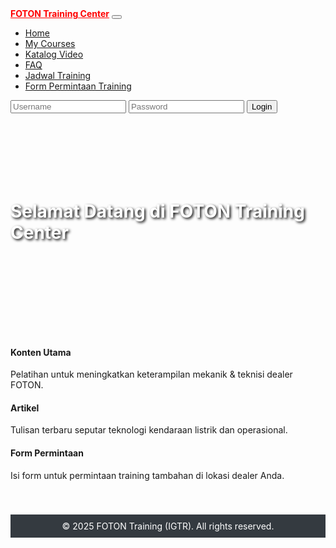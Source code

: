 
<!DOCTYPE html>
<html lang="id">
<head>
  <meta charset="UTF-8">
  <meta name="viewport" content="width=device-width, initial-scale=1.0">
  <title>FOTON Training Center</title>
  <!-- Bootstrap CDN -->
  <link href="https://cdn.jsdelivr.net/npm/bootstrap@5.3.0/dist/css/bootstrap.min.css" rel="stylesheet">
  <style>
    .navbar-brand {
      font-weight: bold;
      color: red;
    }
    .banner {
      background: url('https://via.placeholder.com/1200x300') no-repeat center center;
      background-size: cover;
      height: 300px;
      display: flex;
      align-items: center;
      justify-content: center;
      color: white;
      text-shadow: 2px 2px 4px #000;
    }
    .content-section {
      padding: 40px 0;
    }
    footer {
      background: #343a40;
      color: white;
      padding: 10px 0;
      text-align: center;
    }
  </style>
</head>
<body>

  <!-- Navbar -->
  <nav class="navbar navbar-expand-lg navbar-dark bg-dark">
    <div class="container-fluid">
      <a class="navbar-brand" href="#">FOTON Training Center</a>
      <button class="navbar-toggler" type="button" data-bs-toggle="collapse" data-bs-target="#navbarNav">
        <span class="navbar-toggler-icon"></span>
      </button>
      <div class="collapse navbar-collapse" id="navbarNav">
        <ul class="navbar-nav me-auto">
          <li class="nav-item"><a class="nav-link" href="#">Home</a></li>
          <li class="nav-item"><a class="nav-link" href="#">My Courses</a></li>
          <li class="nav-item"><a class="nav-link" href="#">Katalog Video</a></li>
          <li class="nav-item"><a class="nav-link" href="#">FAQ</a></li>
          <li class="nav-item"><a class="nav-link" href="#">Jadwal Training</a></li>
          <li class="nav-item"><a class="nav-link" href="#">Form Permintaan Training</a></li>
        </ul>
        <form id="loginForm" class="d-flex">
          <input class="form-control me-2" type="text" id="username" placeholder="Username">
          <input class="form-control me-2" type="password" id="password" placeholder="Password">
          <button class="btn btn-outline-success" type="submit">Login</button>
        </form>
      </div>
    </div>
  </nav>

  <!-- Banner -->
  <div class="banner">
    <h1>Selamat Datang di FOTON Training Center</h1>
  </div>

  <!-- Main Content -->
  <div class="container content-section">
    <div class="row text-center">
      <div class="col-md-4">
        <div class="p-4 border rounded bg-light">
          <h4>Konten Utama</h4>
          <p>Pelatihan untuk meningkatkan keterampilan mekanik & teknisi dealer FOTON.</p>
        </div>
      </div>
      <div class="col-md-4">
        <div class="p-4 border rounded bg-light">
          <h4>Artikel</h4>
          <p>Tulisan terbaru seputar teknologi kendaraan listrik dan operasional.</p>
        </div>
      </div>
      <div class="col-md-4">
        <div class="p-4 border rounded bg-light">
          <h4>Form Permintaan</h4>
          <p>Isi form untuk permintaan training tambahan di lokasi dealer Anda.</p>
        </div>
      </div>
    </div>
  </div>

  <!-- Footer -->
  <footer>
    <div class="container">
      &copy; 2025 FOTON Training (IGTR). All rights reserved.
    </div>
  </footer>

  <!-- Bootstrap JS -->
  <script src="https://cdn.jsdelivr.net/npm/bootstrap@5.3.0/dist/js/bootstrap.bundle.min.js"></script>

  <!-- Login Script -->
  <script>
    document.getElementById("loginForm").addEventListener("submit", function(e) {
      e.preventDefault();
      const username = document.getElementById("username").value;
      const password = document.getElementById("password").value;
      if (username === "admin" && password === "1234") {
        alert("Login berhasil! Selamat datang, " + username);
      } else {if (username === "admin" && password === "1234") {
  window.location.href = "dashboard.html";
        alert("Login gagal. Username atau password salah.");
      }
    });
  </script>
</body>
</html>
